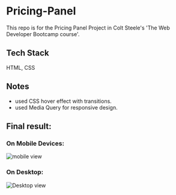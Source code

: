 # Pricing-Panel
This repo is for the Pricing Panel Project in Colt Steele's 'The Web Developer Bootcamp course'.

## Tech Stack
HTML, CSS

## Notes
- used CSS hover effect with transitions.
- used Media Query for responsive design.

## Final result:
### On Mobile Devices:
![mobile view](Pricing-Panel/final/mobile.png)

### On Desktop:
![Desktop view](Pricing-Panel/final/desktop.png)